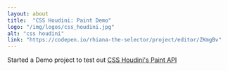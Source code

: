 ```yaml
---
layout: about
title:  "CSS Houdini: Paint Demo"
logo: "/img/logos/css_houdini.jpg"
alt: "css houdini"
link: "https://codepen.io/rhiana-the-selector/project/editor/ZKmgBv"
---
```


Started a Demo project to test out [CSS Houdini's Paint API](/portfolio/#css-houdini-paint)
